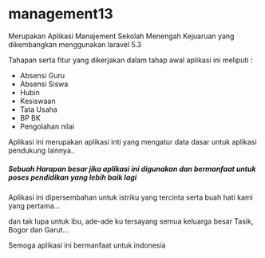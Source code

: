 # management13


Merupakan Aplikasi Manajement Sekolah Menengah Kejuaruan yang dikembangkan menggunakan laravel 5.3

Tahapan serta fitur yang dikerjakan dalam tahap awal aplikasi ini meliputi :

<ul>
	<li>Absensi Guru </li>
	<li>Absensi Siswa</li>
	<li>Hubin</li>
	<li>Kesiswaan</li>
	<li>Tata Usaha</li>
	<li>BP BK</li>
	<li>Pengolahan nilai</li>
</ul>


Aplikasi ini merupakan aplikasi inti yang mengatur data dasar untuk aplikasi pendukung lainnya..

<h5>Sebuah Harapan besar jika aplikasi ini digunakan dan bermanfaat untuk poses pendidikan yang lebih baik lagi</h5>


Aplikasi ini dipersembahan untuk istriku yang tercinta serta buah hati kami yang pertama... 

dan tak lupa untuk ibu, ade-ade ku tersayang semua keluarga besar Tasik, Bogor dan Garut...

Semoga aplikasi ini bermanfaat untuk indonesia